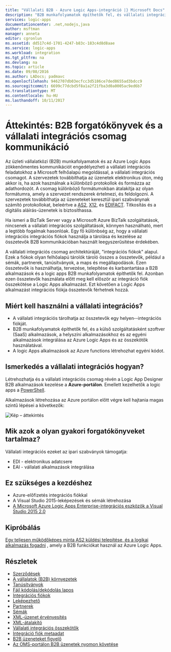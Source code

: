 ```yaml
---
title: "Vállalati B2B - Azure Logic Apps-integráció |} Microsoft Docs"
description: "B2B munkafolyamatok építhetők fel, és vállalati integrációs feladatokhoz a logic apps a vállalati integrációs csomaggal támogatás"
services: logic-apps
documentationcenter: .net,nodejs,java
author: msftman
manager: anneta
editor: cgronlun
ms.assetid: dd517c4d-1701-4247-b83c-183c4d8d8aae
ms.service: logic-apps
ms.workload: integration
ms.tgt_pltfrm: na
ms.devlang: na
ms.topic: article
ms.date: 09/08/2016
ms.author: LADocs; padmavc
ms.openlocfilehash: 9462707db03ecfcc3d5186ce7ded8655ad3bdcc9
ms.sourcegitcommit: 6699c77dcbd5f8a1a2f21fba3d0a0005ac9ed6b7
ms.translationtype: MT
ms.contentlocale: hu-HU
ms.lasthandoff: 10/11/2017
---
```

# <a name="overview-b2b-scenarios-and-communication-with-the-enterprise-integration-pack"></a>Áttekintés: B2B forgatókönyvek és a vállalati integrációs csomag kommunikáció

Az üzleti vállalatközi (B2B) munkafolyamatok és az Azure Logic Apps zökkenőmentes kommunikációt engedélyezheti a vállalati integrációs feladatokhoz a Microsoft felhőalapú megoldással, a vállalati integrációs csomagot. A szervezetek továbbíthatja az üzenetek elektronikus úton, még akkor is, ha azok használnak a különböző protokollok és formázza az adathordozót. A csomag különböző formátumokban átalakítja az olyan formátumra, amely a szervezet rendszerek értelmezi, és feldolgozni. A szervezetek továbbíthatja az üzeneteket keresztül ipari szabványnak számító protokollokat, beleértve a [AS2](../logic-apps/logic-apps-enterprise-integration-as2.md), [X12](logic-apps-enterprise-integration-x12.md), és [EDIFACT](../logic-apps/logic-apps-enterprise-integration-edifact.md). Titkosítás és a digitális aláírás-üzenetek is biztosíthassa.

Ha ismeri a BizTalk Server vagy a Microsoft Azure BizTalk szolgáltatások, nincsenek a vállalati integrációs szolgáltatások, könnyen használható, mert a legtöbb fogalmak hasonlóak. Egy fő különbség az, hogy a vállalati integrációs integrációs fiókok használja a tárolása és kezelése az összetevők B2B kommunikációban használt leegyszerűsítése érdekében. 

A vállalati integrációs csomag architektúráját, "integrációs fiókok" alapul. Ezek a fiókok olyan felhőalapú tárolók tároló összes a összetevők, például a sémák, partnerek, tanúsítványok, a maps és megállapodások. Ezen összetevők is használhatja, tervezése, telepítése és karbantartása a B2B alkalmazások és a logic apps B2B munkafolyamatok építhetők fel. Azonban ezen összetevők használata előtt meg kell először az integráció fiók összekötése a Logic Apps alkalmazást. Ezt követően a Logic Apps alkalmazást integrációs fiókja összetevők férhetnek hozzá.

## <a name="why-should-you-use-enterprise-integration"></a>Miért kell használni a vállalati integrációs?

* A vállalati integrációs tárolhatja az összetevők egy helyen--integrációs fiókját.
* B2B munkafolyamatok építhetők fel, és a külső szolgáltatásként szoftver (SaaS) alkalmazások, a helyszíni alkalmazásokhoz és az egyéni alkalmazások integrálása az Azure Logic Apps és az összekötők használatával.
* A logic Apps alkalmazások az Azure functions létrehozhat egyéni kódot.

## <a name="how-to-get-started-with-enterprise-integration"></a>Ismerkedés a vállalati integrációs hogyan?

Létrehozhatja és a vállalati integrációs csomag révén a Logic App Designer B2B alkalmazások kezelése a **Azure-portálon**. Emellett kezelhetők a logic apps a [PowerShell](https://msdn.microsoft.com/library/azure/mt652195.aspx "a Logic apps PowerShell témaköreiben talál").

Alkalmazások létrehozása az Azure portálon előtt végre kell hajtania magas szintű lépései a következők:

![Kép – áttekintés](media/logic-apps-enterprise-integration-overview/overview-0.png)  

## <a name="what-are-some-common-scenarios"></a>Mik azok a olyan gyakori forgatókönyveket tartalmaz?

Vállalati integrációs ezeket az ipari szabványok támogatja:

* EDI - elektronikus adatcsere
* EAI - vállalati alkalmazások integrálása

## <a name="heres-what-you-need-to-get-started"></a>Ez szükséges a kezdéshez

* Azure-előfizetés integrációs fiókkal
* A Visual Studio 2015-leképezések és sémák létrehozása
* [A Microsoft Azure Logic Apps Enterprise-integrációs eszközök a Visual Studio 2015 2.0](https://aka.ms/vsmapsandschemas)  

## <a name="try-it-now"></a>Kipróbálás

[Egy teljesen működőképes minta AS2 küldési telepítése, és a logikai alkalmazás fogadni](https://github.com/Azure/azure-quickstart-templates/tree/master/201-logic-app-as2-send-receive) , amely a B2B funkciókat használ az Azure Logic Apps.

## <a name="learn-more"></a>Részletek
* [Szerződések](../logic-apps/logic-apps-enterprise-integration-agreements.md "vállalati integrációs megállapodások ismertetése")
* [A vállalatok (B2B) környezetek](../logic-apps/logic-apps-enterprise-integration-b2b.md "megtudhatja, hogyan hozzon létre a Logic apps B2B szolgáltatások")  
* [Tanúsítványok](logic-apps-enterprise-integration-certificates.md "vállalati integrációs tanúsítványokkal kapcsolatos további információ")
* [Fájl kódolás/dekódolás lapos](logic-apps-enterprise-integration-flatfile.md "útmutató kódolni és dekódolási egybesimított fájl tartalma")  
* [Integrációs fiókok](../logic-apps/logic-apps-enterprise-integration-accounts.md "integrációs fiókok ismertetése")
* [Leképezhető](../logic-apps/logic-apps-enterprise-integration-maps.md "vállalati integrációs maps ismertetése")
* [Partnerek](logic-apps-enterprise-integration-partners.md "vállalati integrációs partnerek ismertetése")
* [Sémák](logic-apps-enterprise-integration-schemas.md "további információ a vállalati integrációs sémák")
* [XML-üzenet érvényesítés](logic-apps-enterprise-integration-xml.md "megtudhatja, hogyan XML-üzenetek a Logic apps ellenőrzése")
* [XML-átalakító](logic-apps-enterprise-integration-transform.md "vállalati integrációs maps ismertetése")
* [Vállalati integrációs összekötők](../connectors/apis-list.md "további információ a vállalati integrációs csomag összekötők")
* [Integráció fiók metaadat](../logic-apps/logic-apps-enterprise-integration-metadata.md "integrációs fiók metaadat ismertetése")
* [B2B üzeneteket figyelő](logic-apps-monitor-b2b-message.md "tudhat meg többet a B2B üzenetek figyelése")
* [Az OMS-portálon B2B üzenetek nyomon követése](logic-apps-track-b2b-messages-omsportal.md "tudhat meg többet az OMS-portálon B2B üzenetek nyomon követése")

